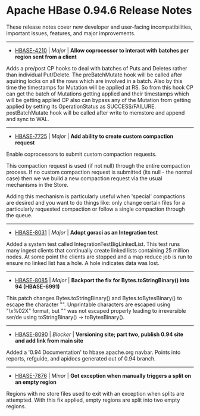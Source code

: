 
<!---
# Licensed to the Apache Software Foundation (ASF) under one
# or more contributor license agreements.  See the NOTICE file
# distributed with this work for additional information
# regarding copyright ownership.  The ASF licenses this file
# to you under the Apache License, Version 2.0 (the
# "License"); you may not use this file except in compliance
# with the License.  You may obtain a copy of the License at
#
#     http://www.apache.org/licenses/LICENSE-2.0
#
# Unless required by applicable law or agreed to in writing, software
# distributed under the License is distributed on an "AS IS" BASIS,
# WITHOUT WARRANTIES OR CONDITIONS OF ANY KIND, either express or implied.
# See the License for the specific language governing permissions and
# limitations under the License.
-->
# Apache HBase  0.94.6 Release Notes

These release notes cover new developer and user-facing incompatibilities, important issues, features, and major improvements.


---

* [HBASE-4210](https://issues.apache.org/jira/browse/HBASE-4210) | *Major* | **Allow coprocessor to interact with batches per region sent from a client**

Adds a pre/post CP hooks to deal with batches of Puts and Deletes rather than individual Put/Delete.
The preBatchMutate hook will be called after aquiring locks on all the rows which are involved in a batch. 
Also by this time the timestamps for Mutation will be applied at RS. So from this hook CP can get the batch of Mutations getting applied and their timestamps which will be getting applied
CP also can bypass any of the Mutation from getting applied by setting its OperationStatus as SUCCESS/FAILURE.
postBatchMutate hook will be called after write to memstore and append and sync to WAL.


---

* [HBASE-7725](https://issues.apache.org/jira/browse/HBASE-7725) | *Major* | **Add ability to create custom compaction request**

Enable coprocessors to submit custom compaction requests.

This compaction request is used (if not null) through the entire compaction process. If no custom compaction request is submitted (its null - the normal case) then we we build a new compaction request via the usual mechanisms in the Store.

Adding this mechanism is particularly useful when 'special' compactions are desired and you want to do things like: only change certain files for a particularly requested compaction or follow a single compaction through the queue.


---

* [HBASE-8031](https://issues.apache.org/jira/browse/HBASE-8031) | *Major* | **Adopt goraci as an Integration test**

Added a system test called IntegrationTestBigLinkedList. This test runs many ingest clients that continually create linked lists containing 25 million nodes. At some point the clients are stopped and a map reduce job is run to ensure no linked list has a hole. A hole indicates data was lost.


---

* [HBASE-8085](https://issues.apache.org/jira/browse/HBASE-8085) | *Major* | **Backport the fix for Bytes.toStringBinary() into 94 (HBASE-6991)**

This patch changes Bytes.toStringBinary() and Bytes.toBytesBinary() to escape the character "\". Unprintable characters are escaped using "\\x%02X" format, but "\" was not escaped properly leading to irreversible ser/de using toStringBinary() -\> toBytesBinary().


---

* [HBASE-8090](https://issues.apache.org/jira/browse/HBASE-8090) | *Blocker* | **Versioning site; part two, publish 0.94 site and add link from main site**

Added a '0.94 Documentation' to hbase.apache.org navbar.  Points into reports, refguide, and apidocs generated out of 0.94 branch.


---

* [HBASE-7876](https://issues.apache.org/jira/browse/HBASE-7876) | *Minor* | **Got exception when manually triggers a split on an empty region**

Regions with no store files used to exit with an exception when splits are attempted.  With this fix applied, empty regions are split into two empty regions.



